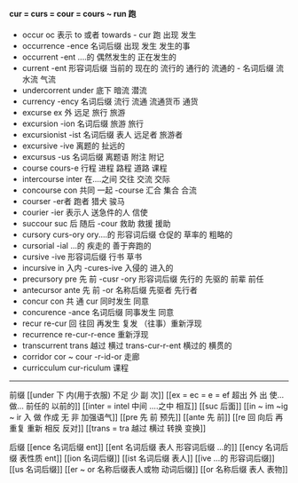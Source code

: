 #### cur = curs = cour = cours ~ run 跑

- occur  oc 表示 to 或者 towards  - cur 跑   出现 发生
- occurrence -ence 名词后缀 出现 发生 发生的事
- occurrent -ent ....的 偶然发生的 正在发生的
- current -ent 形容词后缀  当前的 现在的 流行的 通行的 流通的  - 名词后缀  流 水流 气流
- undercorrent under 底下 暗流 潜流  
- currency -ency 名词后缀 流行 流通 流通货币  通货
- excurse  ex  外  远足 旅行 旅游
- excursion  -ion 名词后缀 旅游 旅行
- excursionist -ist 名词后缀    表人 远足者  旅游者
- excursive -ive  离题的  扯远的
- excursus -us 名词后缀 离题语 附注 附记
- course  cours-e 行程  进程 路程 道路 课程
- intercourse inter 在....之间 交往 交流  交际
- concourse con 共同 一起   -course  汇合 集合  合流
- courser -er者  跑者 猎犬 骏马
- courier -ier 表示人 送急件的人 信使
- succour suc 后 随后 -cour 救助 救援 援助
- cursory curs-ory ory....的 形容词后缀  仓促的 草率的 粗略的
- cursorial -ial ...的 疾走的  善于奔跑的 
- cursive -ive 形容词后缀 行书 草书 
- incursive in 入内 -cures-ive 入侵的 进入的
- precursory pre 先 前 -cusr -ory 形容词后缀 先行的 先驱的 前辈  前任
- antecursor ante 先 前 -or 名称后缀 先驱者 先行者
- concur con 共 通 cur 同时发生 同意
- concurence -ance 名词后缀   同事发生 同意
- recur  re-cur 回 往回  再发生 复发 （往事）重新浮现
- recurrence re-cur-r-ence 重新浮现
- transcurrent trans 越过 横过 trans-cur-r-ent 横过的 横贯的
- corridor cor ~ cour -r-id-or  走廊
- curricculum cur-riculum 课程

---
前缀
[[under 下  内(用于衣服)  不足  少  副 次]]
[[ex  = ec = e = ef 超出 外 出 使... 做... 前任的 以前的]]
[[inter = intel 中间 ....之中 相互]]
[[suc 后面]]
[[in  ~ im ~ig ~ ir 入 做 作成  无 非 加强语气]]
[[pre  先 前 预先]]
[[ante 先 前]]
[[re  回 向后  再 重复 重新 相反 反对]]
[[trans  = tra 越过 横过  转换 变换]]

后缀
[[ence 名词后缀  ent]]
[[ent 名词后缀  表人 形容词后缀 ...的]]
[[ency 名词后缀 表性质 ent]]
[[ion  名词后缀]]
[[ist  名词后缀 表人]]
[[ive ...的 形容词后缀]]
[[us  名词后缀]]
[[er  ~ or 名称后缀表人或物 动词后缀]]
[[or 名称后缀 表人 表物]]